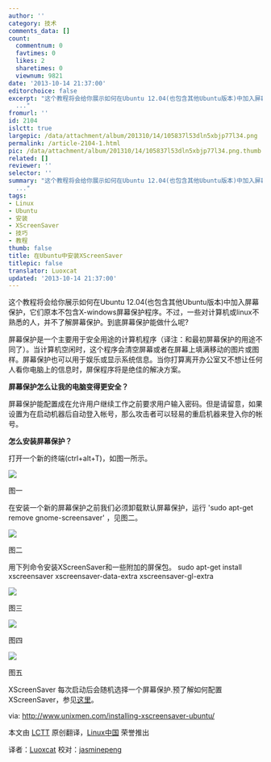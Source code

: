 ```yaml
---
author: ''
category: 技术
comments_data: []
count:
  commentnum: 0
  favtimes: 0
  likes: 2
  sharetimes: 0
  viewnum: 9821
date: '2013-10-14 21:37:00'
editorchoice: false
excerpt: "这个教程将会给你展示如何在Ubuntu 12.04(也包含其他Ubuntu版本)中加入屏幕保护，它们原本不包含X-windows屏幕保护程序。不过，一些对计算机或linux不熟悉的人，并不了解屏幕保护。到底屏幕保护能做什么呢?\r\n屏幕保护
  ..."
fromurl: ''
id: 2104
islctt: true
largepic: /data/attachment/album/201310/14/105837l53dln5xbjp77l34.png
permalink: /article-2104-1.html
pic: /data/attachment/album/201310/14/105837l53dln5xbjp77l34.png.thumb.jpg
related: []
reviewer: ''
selector: ''
summary: "这个教程将会给你展示如何在Ubuntu 12.04(也包含其他Ubuntu版本)中加入屏幕保护，它们原本不包含X-windows屏幕保护程序。不过，一些对计算机或linux不熟悉的人，并不了解屏幕保护。到底屏幕保护能做什么呢?\r\n屏幕保护
  ..."
tags:
- Linux
- Ubuntu
- 安装
- XScreenSaver
- 技巧
- 教程
thumb: false
title: 在Ubuntu中安装XScreenSaver
titlepic: false
translator: Luoxcat
updated: '2013-10-14 21:37:00'
---
```


这个教程将会给你展示如何在Ubuntu 12.04(也包含其他Ubuntu版本)中加入屏幕保护，它们原本不包含X-windows屏幕保护程序。不过，一些对计算机或linux不熟悉的人，并不了解屏幕保护。到底屏幕保护能做什么呢?


屏幕保护是一个主要用于安全用途的计算机程序（译注：和最初屏幕保护的用途不同了）。当计算机空闲时，这个程序会清空屏幕或者在屏幕上填满移动的图片或图样。屏幕保护也可以用于娱乐或显示系统信息。当你打算离开办公室又不想让任何人看你电脑上的信息时，屏保程序将是绝佳的解决方案。


**屏幕保护怎么让我的电脑变得更安全？**


屏幕保护能配置成在允许用户继续工作之前要求用户输入密码。但是请留意，如果设置为在启动机器后自动登入帐号，那么攻击者可以轻易的重启机器来登入你的帐号。


**怎么安装屏幕保护？**


打开一个新的终端(ctrl+alt+T)，如图一所示。


![](/data/attachment/album/201310/14/105837l53dln5xbjp77l34.png) 


图一


在安装一个新的屏幕保护之前我们必须卸载默认屏幕保护，运行 'sudo apt-get remove gnome-screensaver' ，见图二。


![](/data/attachment/album/201310/14/105839z8cv2ooi6kkz4o77.png)


图二


用下列命令安装XScreenSaver和一些附加的屏保包。 sudo apt-get install xscreensaver xscreensaver-data-extra xscreensaver-gl-extra


![](/data/attachment/album/201310/14/1058425vnjatlttc2c7a45.png)


图三


![](/data/attachment/album/201310/14/105845xyuylj2vr345yiim.png)


图四


![](/data/attachment/album/201310/14/105847o969gxppxhp99ceo.png)


图五


XScreenSaver 每次启动后会随机选择一个屏幕保护.预了解如何配置XScreenSaver，参见[这里](http://www.jwz.org/xscreensaver/faq.html)。


 


via: <http://www.unixmen.com/installing-xscreensaver-ubuntu/>


本文由 [LCTT](https://github.com/LCTT/TranslateProject) 原创翻译，[Linux中国](http://linux.cn/) 荣誉推出


译者：[Luoxcat](https://github.com/Luoxcat) 校对：[jasminepeng](https://github.com/jasminepeng)